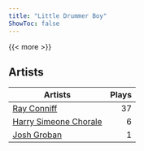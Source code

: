 ```yaml
---
title: "Little Drummer Boy"
ShowToc: false
---
```


{{< more >}}

## Artists
Artists | Plays 
----- | -----: 
[Ray Conniff](/artists/ray-conniff-104848) | 37
[Harry Simeone Chorale](/artists/harry-simeone-chorale-30122133) | 6
[Josh Groban](/artists/josh-groban-58260) | 1

